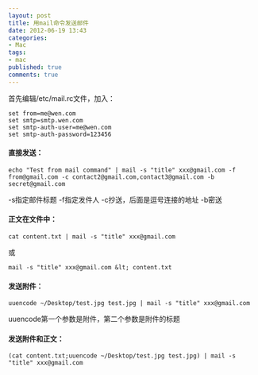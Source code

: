 ```yaml
---
layout: post
title: 用mail命令发送邮件
date: 2012-06-19 13:43
categories:
- Mac
tags:
- mac
published: true
comments: true
---
```

首先编辑/etc/mail.rc文件，加入：

    set from=me@wen.com
    set smtp=smtp.wen.com
    set smtp-auth-user=me@wen.com
    set smtp-auth-password=123456

#### 直接发送：

    echo "Test from mail command" | mail -s "title" xxx@gmail.com -f from@gmail.com -c contact2@gmail.com,contact3@gmail.com -b secret@gmail.com

-s指定邮件标题
-f指定发件人
-c抄送，后面是逗号连接的地址
-b密送

#### 正文在文件中：

    cat content.txt | mail -s "title" xxx@gmail.com

或

    mail -s "title" xxx@gmail.com &lt; content.txt

#### 发送附件：

    uuencode ~/Desktop/test.jpg test.jpg | mail -s "title" xxx@gmail.com

uuencode第一个参数是附件，第二个参数是附件的标题

#### 发送附件和正文：

    (cat content.txt;uuencode ~/Desktop/test.jpg test.jpg) | mail -s "title" xxx@gmail.com
